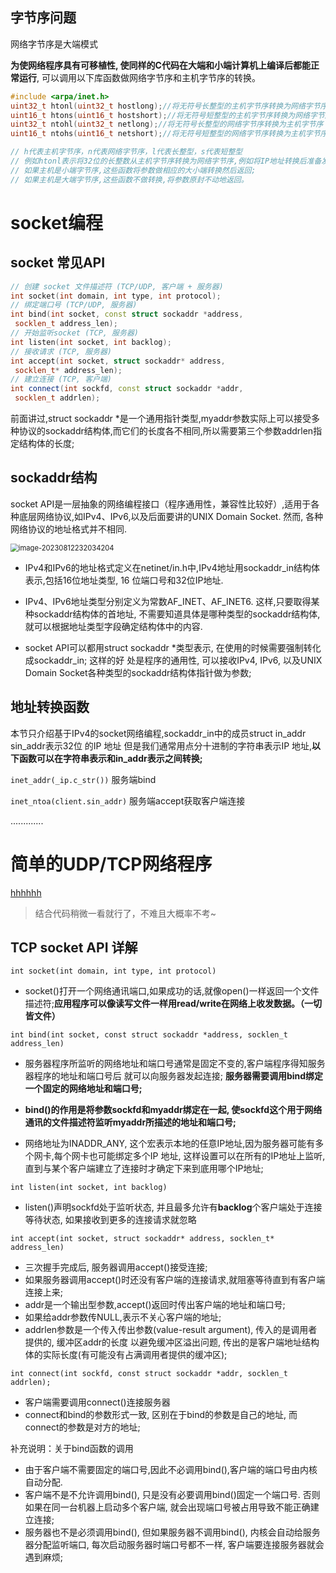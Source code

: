 ## 字节序问题

网络字节序是大端模式

**为使网络程序具有可移植性, 使同样的C代码在大端和小端计算机上编译后都能正常运行**, 可以调用以下库函数做网络字节序和主机字节序的转换。

```C++
#include <arpa/inet.h>
uint32_t htonl(uint32_t hostlong);//将无符号长整型的主机字节序转换为网络字节序
uint16_t htons(uint16_t hostshort);//将无符号短整型的主机字节序转换为网络字节序
uint32_t ntohl(uint32_t netlong);//将无符号长整型的网络字节序转换为主机字节序
uint16_t ntohs(uint16_t netshort);//将无符号短整型的网络字节序转换为主机字节序

// h代表主机字节序，n代表网络字节序，l代表长整型，s代表短整型
// 例如htonl表示将32位的长整数从主机字节序转换为网络字节序,例如将IP地址转换后准备发送。
// 如果主机是小端字节序,这些函数将参数做相应的大小端转换然后返回;
// 如果主机是大端字节序,这些函数不做转换,将参数原封不动地返回。
```

# socket编程

## socket 常见API

```C++
// 创建 socket 文件描述符 (TCP/UDP, 客户端 + 服务器)
int socket(int domain, int type, int protocol);
// 绑定端口号 (TCP/UDP, 服务器) 
int bind(int socket, const struct sockaddr *address,
 socklen_t address_len);
// 开始监听socket (TCP, 服务器)
int listen(int socket, int backlog);
// 接收请求 (TCP, 服务器)
int accept(int socket, struct sockaddr* address,
 socklen_t* address_len);
// 建立连接 (TCP, 客户端)
int connect(int sockfd, const struct sockaddr *addr,
 socklen_t addrlen);
```

前面讲过,struct sockaddr *是一个通用指针类型,myaddr参数实际上可以接受多种协议的sockaddr结构体,而它们的长度各不相同,所以需要第三个参数addrlen指定结构体的长度;

## sockaddr结构

socket API是一层抽象的网络编程接口（程序通用性，兼容性比较好）,适用于各种底层网络协议,如IPv4、IPv6,以及后面要讲的UNIX Domain Socket. 然而, 各种网络协议的地址格式并不相同.

<img src="C:\Users\yangzilong\AppData\Roaming\Typora\typora-user-images\image-20230812232034204.png" alt="image-20230812232034204" style="zoom:80%;" />

- IPv4和IPv6的地址格式定义在netinet/in.h中,IPv4地址用sockaddr_in结构体表示,包括16位地址类型, 16 位端口号和32位IP地址.

- IPv4、IPv6地址类型分别定义为常数AF_INET、AF_INET6. 这样,只要取得某种sockaddr结构体的首地址, 不需要知道具体是哪种类型的sockaddr结构体,就可以根据地址类型字段确定结构体中的内容.
- socket API可以都用struct sockaddr *类型表示, 在使用的时候需要强制转化成sockaddr_in; 这样的好 处是程序的通用性, 可以接收IPv4, IPv6, 以及UNIX Domain Socket各种类型的sockaddr结构体指针做为参数;

## 地址转换函数

本节只介绍基于IPv4的socket网络编程,sockaddr_in中的成员struct in_addr sin_addr表示32位 的IP 地址 但是我们通常用点分十进制的字符串表示IP 地址,**以下函数可以在字符串表示和in_addr表示之间转换;**

`inet_addr(_ip.c_str())`  服务端bind

`inet_ntoa(client.sin_addr)`  服务端accept获取客户端连接

.............

# 简单的UDP/TCP网络程序

[hhhhhh](https://github.com/DaysOfExperience/Linux_Network_Programming)

> 结合代码稍微一看就行了，不难且大概率不考~

## TCP socket API 详解

`int socket(int domain, int type, int protocol)`

- socket()打开一个网络通讯端口,如果成功的话,就像open()一样返回一个文件描述符;**应用程序可以像读写文件一样用read/write在网络上收发数据。（一切皆文件）**

`int bind(int socket, const struct sockaddr *address, socklen_t address_len)`

- 服务器程序所监听的网络地址和端口号通常是固定不变的,客户端程序得知服务器程序的地址和端口号后 就可以向服务器发起连接; **服务器需要调用bind绑定一个固定的网络地址和端口号;**

- **bind()的作用是将参数sockfd和myaddr绑定在一起, 使sockfd这个用于网络通讯的文件描述符监听myaddr所描述的地址和端口号;**

- 网络地址为INADDR_ANY, 这个宏表示本地的任意IP地址,因为服务器可能有多个网卡,每个网卡也可能绑定多个IP 地址, 这样设置可以在所有的IP地址上监听,直到与某个客户端建立了连接时才确定下来到底用哪个IP地址;

`int listen(int socket, int backlog)`

- listen()声明sockfd处于监听状态, 并且最多允许有**backlog**个客户端处于连接等待状态, 如果接收到更多的连接请求就忽略

`int accept(int socket, struct sockaddr* address, socklen_t* address_len)`

- 三次握手完成后, 服务器调用accept()接受连接; 
- 如果服务器调用accept()时还没有客户端的连接请求,就阻塞等待直到有客户端连接上来;
- addr是一个输出型参数,accept()返回时传出客户端的地址和端口号;
- 如果给addr参数传NULL,表示不关心客户端的地址;
- addrlen参数是一个传入传出参数(value-result argument), 传入的是调用者提供的, 缓冲区addr的长度 以避免缓冲区溢出问题, 传出的是客户端地址结构体的实际长度(有可能没有占满调用者提供的缓冲区);

`int connect(int sockfd, const struct sockaddr *addr, socklen_t addrlen);`

- 客户端需要调用connect()连接服务器
- connect和bind的参数形式一致, 区别在于bind的参数是自己的地址, 而connect的参数是对方的地址;

补充说明：关于bind函数的调用

- 由于客户端不需要固定的端口号,因此不必调用bind(),客户端的端口号由内核自动分配.
- 客户端不是不允许调用bind(), 只是没有必要调用bind()固定一个端口号. 否则如果在同一台机器上启动多个客户端, 就会出现端口号被占用导致不能正确建立连接;
- 服务器也不是必须调用bind(), 但如果服务器不调用bind(), 内核会自动给服务器分配监听端口, 每次启动服务器时端口号都不一样, 客户端要连接服务器就会遇到麻烦;